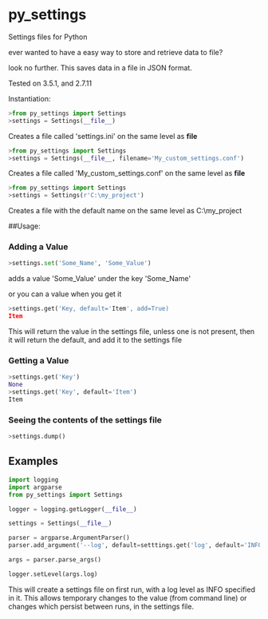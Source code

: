 # py_settings
Settings files for Python

ever wanted to have a easy way to store and retrieve data to file?

look no further. This saves data in a file in JSON format.

Tested on 3.5.1, and 2.7.11

Instantiation:
```python
>from py_settings import Settings
>settings = Settings(__file__)
```
Creates a file called 'settings.ini' on the same level as __file__

```python
>from py_settings import Settings
>settings = Settings(__file__, filename='My_custom_settings.conf')
```
Creates a file called 'My_custom_settings.conf' on the same level as __file__

```python
>from py_settings import Settings
>settings = Settings(r'C:\my_project')
```
Creates a file with the default name on the same level as C:\my_project

##Usage:
### Adding a Value
```python
>settings.set('Some_Name', 'Some_Value')
```
adds a value 'Some_Value' under the key 'Some_Name'

or you can a value when you get it

```python
>settings.get('Key, default='Item', add=True)
Item
```
This will return the value in the settings file, unless one is not present, then it will return 
the default, and add it to the settings file

### Getting a Value
```python
>settings.get('Key')
None
>settings.get('Key', default='Item')
Item
```

### Seeing the contents of the settings file
```python
>settings.dump()
```


## Examples
```python
import logging
import argparse
from py_settings import Settings

logger = logging.getLogger(__file__)

settings = Settings(__file__)

parser = argparse.ArgumentParser()
parser.add_argument('--log', default=setttings.get('log', default='INFO', add=True))

args = parser.parse_args()

logger.setLevel(args.log)
```

This will create a settings file on first run, with a log level as INFO specified in it.
This allows temporary changes to the value (from command line) or changes which persist between runs, in the settings file.


